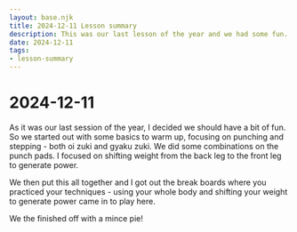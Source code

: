 ```yaml
---
layout: base.njk
title: 2024-12-11 Lesson summary
description: This was our last lesson of the year and we had some fun. We started out with some basics but quickly moved on to working with pads and break boards.
date: 2024-12-11
tags:
- lesson-summary
---
```

# 2024-12-11

As it was our last session of the year, I decided we should have a bit of fun. So we started out with some basics to warm up, focusing on punching and stepping - both oi zuki and gyaku zuki. We did some combinations on the punch pads. I focused on shifting weight from the back leg to the front leg to generate power. 

We then put this all together and I got out the break boards where you practiced your techniques - using your whole body and shifting your weight to generate power came in to play here.

We the finished off with a mince pie!
